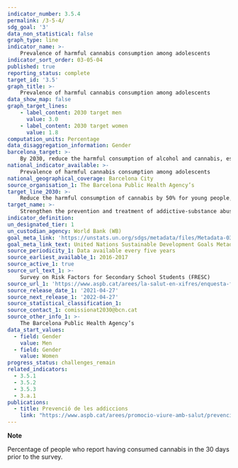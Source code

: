 ```yaml
---
indicator_number: 3.5.4
permalink: /3-5-4/
sdg_goal: '3'
data_non_statistical: false
graph_type: line
indicator_name: >-
    Prevalence of harmful cannabis consumption among adolescents
indicator_sort_order: 03-05-04
published: true
reporting_status: complete
target_id: '3.5'
graph_title: >-
    Prevalence of harmful cannabis consumption among adolescents
data_show_map: false
graph_target_lines:
    - label_content: 2030 target men
      value: 3.0
    - label_content: 2030 target women
      value: 1.8
computation_units: Percentage
data_disaggregation_information: Gender
barcelona_target: >-
    By 2030, reduce the harmful consumption of alcohol and cannabis, especially in young people
national_indicator_available: >-
    Prevalence of harmful cannabis consumption among adolescents
national_geographical_coverage: Barcelona City 
source_organisation_1: The Barcelona Public Health Agency’s 
target_line_2030: >-
    Reduce the harmful consumption of cannabis by 50% for young people, compared to the figures for 2016: 3% for young men and 1.8% for young women
target_name: >-
    Strengthen the prevention and treatment of addictive-substance abuse, including the improper use of narcotics and the harmful consumption of alcohol
indicator_definition:
un_designated_tier: 1
un_custodian_agency: World Bank (WB)
goal_meta_link: 'https://unstats.un.org/sdgs/metadata/files/Metadata-03-05-01.pdf'
goal_meta_link_text: United Nations Sustainable Development Goals Metadata (pdf 894kB)
source_periodicity_1: Data available every five years
source_earliest_available_1: 2016-2017
source_active_1: true
source_url_text_1: >-
    Survey on Risk Factors for Secondary School Students (FRESC)
source_url_1: 'https://www.aspb.cat/arees/la-salut-en-xifres/enquesta-fresc/'
source_release_date_1: '2021-04-27'
source_next_release_1: '2022-04-27'
source_statistical_classification_1: 
source_contact_1: comissionat2030@bcn.cat
source_other_info_1: >-
    The Barcelona Public Health Agency’s
data_start_values:
  - field: Gender
    value: Men
  - field: Gender  
    value: Women
progress_status: challenges_remain
related_indicators: 
  - 3.5.1
  - 3.5.2
  - 3.5.3
  - 3.a.1
publications:
  - title: Prevenció de les addiccions
    link: "https://www.aspb.cat/arees/promocio-viure-amb-salut/prevencio-de-les-addicions/"
---
```

**Note**

Percentage of people who report having consumed cannabis in the 30 days prior to the survey.
